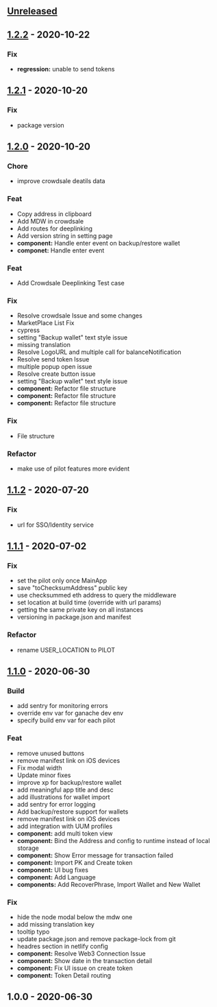 <a name="unreleased"></a>
## [Unreleased]


<a name="1.2.2"></a>
## [1.2.2] - 2020-10-22
### Fix
- **regression:** unable to send tokens


<a name="1.2.1"></a>
## [1.2.1] - 2020-10-20
### Fix
- package version


<a name="1.2.0"></a>
## [1.2.0] - 2020-10-20
### Chore
- improve crowdsale deatils data

### Feat
- Copy address in clipboard
- Add MDW in crowdsale
- Add routes for deeplinking
- Add version string in setting page
- **component:** Handle enter event on backup/restore wallet
- **componet:** Handle enter event

### Feat
- Add Crowdsale Deeplinking Test case

### Fix
- Resolve crowdsale Issue and some changes
- MarketPlace List Fix
- cypress
- setting "Backup wallet" text style issue
- missing translation
- Resolve LogoURL and multiple call for balanceNotification
- Resolve send token Issue
- multiple popup open issue
- Resolve create button issue
- setting "Backup wallet" text style issue
- **component:** Refactor file structure
- **component:** Refactor file structure
- **component:** Refactor file structure

### Fix
- File structure

### Refactor
- make use of pilot features more evident


<a name="1.1.2"></a>
## [1.1.2] - 2020-07-20
### Fix
- url for SSO/Identity service


<a name="1.1.1"></a>
## [1.1.1] - 2020-07-02
### Fix
- set the pilot only once MainApp
- save "toChecksumAddress" public key
- use checksummed eth address to query the middleware
- set location at build time (override with url params)
- getting the same private key on all instances
- versioning in package.json and manifest

### Refactor
- rename USER_LOCATION to PILOT


<a name="1.1.0"></a>
## [1.1.0] - 2020-06-30
### Build
- add sentry for monitoring errors
- override env var for ganache dev env
- specify build env var for each pilot

### Feat
- remove unused buttons
- remove manifest link on iOS devices
- Fix modal width
- Update minor fixes
- improve xp for backup/restore wallet
- add meaningful app title and desc
- add illustrations for wallet import
- add sentry for error logging
- Add backup/restore support for wallets
- remove manifest link on iOS devices
- add integration with UUM profiles
- **component:** add multi token view
- **component:** Bind the Address and config to runtime instead of local storage
- **component:** Show Error message for transaction failed
- **component:** Import PK and Create token
- **component:**  UI bug fixes
- **component:** Add Language
- **components:** Add RecoverPhrase, Import Wallet and New Wallet

### Fix
- hide the node modal below the mdw one
- add missing translation key
- tooltip typo
- update package.json and remove package-lock from git
- headres section in netlify config
- **component:** Resolve Web3 Connection Issue
- **component:** Show date in the transaction detail
- **component:** Fix UI issue on  create token
- **component:** Token Detail routing


<a name="1.0.0"></a>
## 1.0.0 - 2020-06-30

[Unreleased]: https://github.com/apeunit/co3-wallet/compare/1.2.2...HEAD
[1.2.2]: https://github.com/apeunit/co3-wallet/compare/1.2.1...1.2.2
[1.2.1]: https://github.com/apeunit/co3-wallet/compare/1.2.0...1.2.1
[1.2.0]: https://github.com/apeunit/co3-wallet/compare/1.1.2...1.2.0
[1.1.2]: https://github.com/apeunit/co3-wallet/compare/1.1.1...1.1.2
[1.1.1]: https://github.com/apeunit/co3-wallet/compare/1.1.0...1.1.1
[1.1.0]: https://github.com/apeunit/co3-wallet/compare/1.0.0...1.1.0
